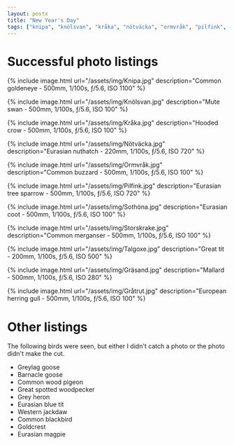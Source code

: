 ```yaml
---
layout: postx
title: "New Year's Day"
tags: ["knipa", "knölsvan", "kråka", "nötväcka", "ormvråk", "pilfink", "sothöna", "storskrake", "talgoxe", "gräsand", "gråtrut"]
---
```

# Successful photo listings

{% include image.html url="/assets/img/Knipa.jpg" description="Common goldeneye - 500mm, 1/100s, ƒ/5.6, ISO 1100" %}

{% include image.html url="/assets/img/Knölsvan.jpg" description="Mute swan - 500mm, 1/100s, ƒ/5.6, ISO 100" %}

{% include image.html url="/assets/img/Kråka.jpg" description="Hooded crow - 500mm, 1/100s, ƒ/5.6, ISO 100" %}

{% include image.html url="/assets/img/Nötväcka.jpg" description="Eurasian nuthatch - 220mm, 1/100s, ƒ/5.6, ISO 720" %}

{% include image.html url="/assets/img/Ormvråk.jpg" description="Common buzzard - 500mm, 1/100s, ƒ/5.6, ISO 100" %}

{% include image.html url="/assets/img/Pilfink.jpg" description="Eurasian tree sparrow - 500mm, 1/100s, ƒ/5.6, ISO 720" %}

{% include image.html url="/assets/img/Sothöna.jpg" description="Eurasian coot - 500mm, 1/100s, ƒ/5.6, ISO 100" %}

{% include image.html url="/assets/img/Storskrake.jpg" description="Common merganser - 500mm, 1/100s, ƒ/5.6, ISO 100" %}

{% include image.html url="/assets/img/Talgoxe.jpg" description="Great tit - 200mm, 1/100s, ƒ/5.6, ISO 500" %}

{% include image.html url="/assets/img/Gräsand.jpg" description="Mallard - 500mm, 1/100s, ƒ/5.6, ISO 280" %}

{% include image.html url="/assets/img/Gråtrut.jpg" description="European herring gull - 500mm, 1/100s, ƒ/5.6, ISO 100" %}

# Other listings

The following birds were seen, but either I didn't catch a photo or the photo didn't make the cut.
* Greylag goose
* Barnacle goose
* Common wood pigeon
* Great spotted woodpecker
* Grey heron
* Eurasian blue tit
* Western jackdaw
* Common blackbird
* Goldcrest
* Eurasian magpie
